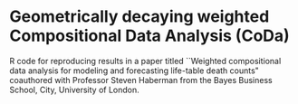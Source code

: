 # Geometrically decaying weighted Compositional Data Analysis (CoDa)

R code for reproducing results in a paper titled ``Weighted compositional data analysis for modeling and forecasting life-table death counts" coauthored with Professor Steven Haberman from the Bayes Business School, City, University of London.
